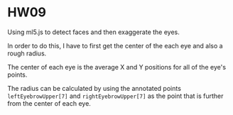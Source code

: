 # HW09

Using ml5.js to detect faces and then exaggerate the eyes.

In order to do this, I have to first get the center of the each eye and also a rough radius.

The center of each eye is the average X and Y positions for all of the eye's points.

The radius can be calculated by using the annotated points ```leftEyebrowUpper[7]``` and ```rightEyebrowUpper[7]``` as the point that is further from the center of each eye.

